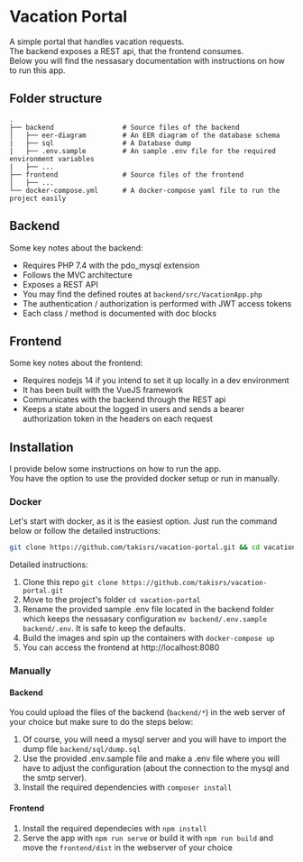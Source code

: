 # Vacation Portal
A simple portal that handles vacation requests.   
The backend exposes a REST api, that the frontend consumes.   
Below you will find the nessasary documentation with instructions on how to run this app.

## Folder structure
    .
    ├── backend                 # Source files of the backend
    │   ├── eer-diagram         # An EER diagram of the database schema
    |   ├── sql                 # A Database dump
    |   ├── .env.sample         # An sample .env file for the required environment variables
    |   ├── ...
    ├── frontend                # Source files of the frontend
    │   ├── ...                 
    └── docker-compose.yml      # A docker-compose yaml file to run the project easily

## Backend
Some key notes about the backend:
* Requires PHP 7.4 with the pdo_mysql extension
* Follows the MVC architecture
* Exposes a REST API
* You may find the defined routes at `backend/src/VacationApp.php`
* The authentication / authorization is performed with JWT access tokens
* Each class / method is documented with doc blocks

## Frontend
Some key notes about the frontend:
* Requires nodejs 14 if you intend to set it up locally in a dev environment
* It has been built with the VueJS framework
* Communicates with the backend through the REST api
* Keeps a state about the logged in users and sends a bearer authorization token in the headers on each request 

## Installation
I provide below some instructions on how to run the app.  
You have the option to use the provided docker setup or run in manually.

### Docker
Let's start with docker, as it is the easiest option. Just run the command below or follow the detailed instructions:
```sh
git clone https://github.com/takisrs/vacation-portal.git && cd vacation-portal && mv backend/.env.sample backend/.env && docker-compose up
```
Detailed instructions:
1. Clone this repo `git clone https://github.com/takisrs/vacation-portal.git`  
2. Move to the project's folder `cd vacation-portal` 
3. Rename the provided sample .env file located in the backend folder which keeps the nessasary configuration `mv backend/.env.sample backend/.env`. It is safe to keep the defaults.  
4. Build the images and spin up the containers with `docker-compose up`
5. You can access the frontend at http://localhost:8080

### Manually

#### Backend
You could upload the files of the backend (`backend/*`) in the web server of your choice but make sure to do the steps below:   
1. Of course, you will need a mysql server and you will have to import the dump file `backend/sql/dump.sql`
2. Use the provided .env.sample file and make a .env file where you will have to adjust the configuration (about the connection to the mysql and the smtp server).   
3. Install the required dependencies with `composer install`

#### Frontend
1. Install the required dependecies with `npm install`
2. Serve the app with `npm run serve` or build it with `npm run build` and move the `frontend/dist` in the webserver of your choice